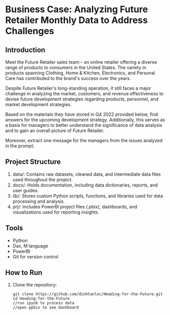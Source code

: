 # Business Case: Analyzing Future Retailer Monthly Data to Address Challenges
## Introduction
Meet the Future Retailer sales team – an online retailer offering a diverse range of products to consumers in the United States. The variety in products spanning Clothing, Home & Kitchen, Electronics, and Personal Care has contributed to the brand's success over the years.

Despite Future Retailer's long-standing operation, it still faces a major challenge in analyzing the market, customers, and revenue effectiveness to devise future development strategies regarding products, personnel, and market development strategies.

Based on the materials they have stored in Q4 2022 provided below, find answers for the upcoming development strategy. Additionally, this serves as a basis for managers to better understand the significance of data analysis and to gain an overall picture of Future Retailer.

Moreover, extract one message for the managers from the issues analyzed in the prompt.
## Project Structure
1. data/: Contains raw datasets, cleaned data, and intermediate data files used throughout the project.
2. docs/: Holds documentation, including data dictionaries, reports, and user guides.
3. lib/: Stores custom Python scripts, functions, and libraries used for data processing and analysis.
4. prj/: Includes PowerBI project files (.pbix), dashboards, and visualizations used for reporting insights.

## Tools
- Python
- Dax, M language
- PowerBI
- Git for version control

## How to Run
1. Clone the repository:
   ```
   git clone https://github.com/dinhtanloc/Heading-for-the-Future.git
   cd Heading-for-the-Future
   //run ipynb to process data
   //open ppbix to see dashboard


    ```